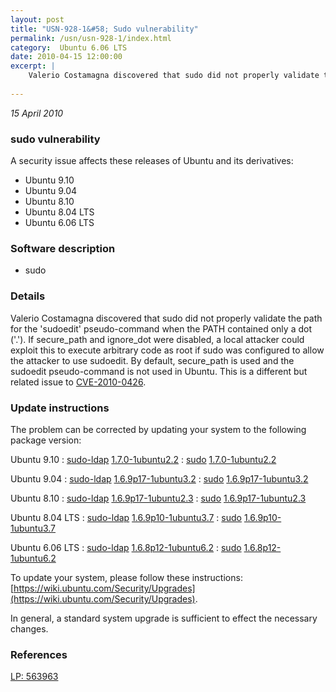```yaml
---
layout: post
title: "USN-928-1&#58; Sudo vulnerability"
permalink: /usn/usn-928-1/index.html
category:  Ubuntu 6.06 LTS
date: 2010-04-15 12:00:00
excerpt: |
    Valerio Costamagna discovered that sudo did not properly validate the path for the &#39;sudoedit&#39; pseudo-command when the PATH contained only a dot (&#39;.&#39;). If secure_path and ignore_dot were disabled, a local attacker could exploit this to execute arbitrary code as root if sudo was configured to allow the attacker to use sudoedit. By default, secure_path is used and the sudoedit pseudo-command is not used in Ubuntu. This is a different but related issue to [CVE-2010-0426](http://people.ubuntu.com/~ubuntu-security/cve/CVE-2010-0426). 
    
--- 
```

 
 

*15 April 2010*

### sudo vulnerability

A security issue affects these releases of Ubuntu and its derivatives:

* Ubuntu 9.10
* Ubuntu 9.04
* Ubuntu 8.10
* Ubuntu 8.04 LTS
* Ubuntu 6.06 LTS

### Software description

* sudo 

### Details

Valerio Costamagna discovered that sudo did not properly validate the path for the &#39;sudoedit&#39; pseudo-command when the PATH contained only a dot (&#39;.&#39;). If secure_path and ignore_dot were disabled, a local attacker could exploit this to execute arbitrary code as root if sudo was configured to allow the attacker to use sudoedit. By default, secure_path is used and the sudoedit pseudo-command is not used in Ubuntu. This is a different but related issue to [CVE-2010-0426](http://people.ubuntu.com/~ubuntu-security/cve/CVE-2010-0426). 

### Update instructions

The problem can be corrected by updating your system to the following package version:

Ubuntu 9.10
 : [sudo-ldap](https://launchpad.net/ubuntu/+source/sudo) <span> [1.7.0-1ubuntu2.2](https://launchpad.net/ubuntu/+source/sudo/1.7.0-1ubuntu2.2) </span> 
 : [sudo](https://launchpad.net/ubuntu/+source/sudo) <span> [1.7.0-1ubuntu2.2](https://launchpad.net/ubuntu/+source/sudo/1.7.0-1ubuntu2.2) </span> 

Ubuntu 9.04
 : [sudo-ldap](https://launchpad.net/ubuntu/+source/sudo) <span> [1.6.9p17-1ubuntu3.2](https://launchpad.net/ubuntu/+source/sudo/1.6.9p17-1ubuntu3.2) </span> 
 : [sudo](https://launchpad.net/ubuntu/+source/sudo) <span> [1.6.9p17-1ubuntu3.2](https://launchpad.net/ubuntu/+source/sudo/1.6.9p17-1ubuntu3.2) </span> 

Ubuntu 8.10
 : [sudo-ldap](https://launchpad.net/ubuntu/+source/sudo) <span> [1.6.9p17-1ubuntu2.3](https://launchpad.net/ubuntu/+source/sudo/1.6.9p17-1ubuntu2.3) </span> 
 : [sudo](https://launchpad.net/ubuntu/+source/sudo) <span> [1.6.9p17-1ubuntu2.3](https://launchpad.net/ubuntu/+source/sudo/1.6.9p17-1ubuntu2.3) </span> 

Ubuntu 8.04 LTS
 : [sudo-ldap](https://launchpad.net/ubuntu/+source/sudo) <span> [1.6.9p10-1ubuntu3.7](https://launchpad.net/ubuntu/+source/sudo/1.6.9p10-1ubuntu3.7) </span> 
 : [sudo](https://launchpad.net/ubuntu/+source/sudo) <span> [1.6.9p10-1ubuntu3.7](https://launchpad.net/ubuntu/+source/sudo/1.6.9p10-1ubuntu3.7) </span> 

Ubuntu 6.06 LTS
 : [sudo-ldap](https://launchpad.net/ubuntu/+source/sudo) <span> [1.6.8p12-1ubuntu6.2](https://launchpad.net/ubuntu/+source/sudo/1.6.8p12-1ubuntu6.2) </span> 
 : [sudo](https://launchpad.net/ubuntu/+source/sudo) <span> [1.6.8p12-1ubuntu6.2](https://launchpad.net/ubuntu/+source/sudo/1.6.8p12-1ubuntu6.2) </span> 

To update your system, please follow these instructions: [https://wiki.ubuntu.com/Security/Upgrades](https://wiki.ubuntu.com/Security/Upgrades).

In general, a standard system upgrade is sufficient to effect the necessary changes. 

### References

 
 [LP: 563963](https://launchpad.net/bugs/563963)
 

